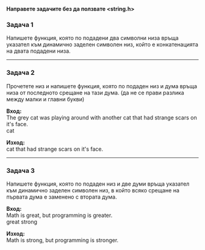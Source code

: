 **Направете задачите без да ползвате <string.h>**

### Задача 1
Напишете функция, която по подадени два символни низа връща указател към динамично заделен символен низ, който е конкатенацията на двата подадени низа.

---

### Задача 2
Прочетете низ и напишете функция, която по подаден низ и дума връща низа от последното срещане на тази дума. (да не се прави разлика между малки и главни букви)

**Вход:**  
The grey cat was playing around with another cat that had strange scars on it's face.  
cat  

**Изход:**  
cat that had strange scars on it's face.

---

### Задача 3
Напишете функция, която по подаден низ и две думи връща указател към динамично заделен символен низ, в който всяко срещане на първата дума е заменено с втората дума.

**Вход:**  
Math is great, but programming is greater.  
great strong  

**Изход:**  
Math is strong, but programming is stronger.